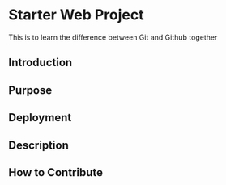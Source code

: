 # Starter Web Project
This is to learn the difference between Git and Github together

## Introduction

## Purpose

## Deployment

## Description

## How to Contribute

